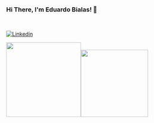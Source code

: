### Hi There, I'm Eduardo Bialas! 👋
<br>

[![Linkedin](https://img.shields.io/badge/LinkedIn-0077B5?style=for-the-badge&logo=linkedin&logoColor=white)](https://www.linkedin.com/in/eduardo-bialas-610730235/)

<div>

<img height="200em" src="https://github-readme-stats.vercel.app/api?username=zbialaz&show_icons=true&theme=react&include_all_commits=true&count_private=true&hide_borders=true&hide=contribs&hide_border=true"/><img height="180em" src="https://github-readme-stats.vercel.app/api/top-langs/?username=zbialaz&layout=compact&langs_count=16&theme=react&hide_border=true">

</div>
